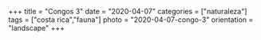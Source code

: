 +++
title = "Congos 3"
date = "2020-04-07"
categories = ["naturaleza"]
tags = ["costa rica","fauna"]
photo = "2020-04-07-congo-3"
orientation = "landscape"
+++
